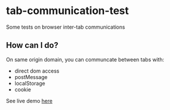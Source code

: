 # tab-communication-test
Some tests on browser inter-tab communications

## How can I do?
On same origin domain, you can communcate between tabs with:

* direct dom access
* postMessage
* localStorage
* cookie

See live demo [here](http://commit-non-javisti.github.io/tab-communication-test/)
